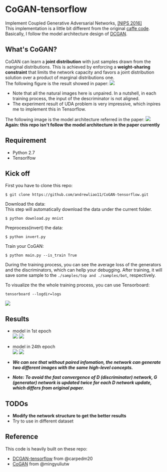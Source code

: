 # CoGAN-tensorflow
Implement Coupled Generative Adversarial Networks, [[NIPS 2016]](https://arxiv.org/abs/1606.07536)   
This implementation is a little bit different from the original [caffe code](https://github.com/mingyuliutw/CoGAN). Basically, I follow the model architecture design of [DCGAN](https://arxiv.org/abs/1511.06434).

## What's CoGAN?
CoGAN can learn a **joint distribution** with just samples drawn from the marginal distributions. This is achieved by enforcing a **weight-sharing constraint** that limits the network capacity and favors a joint distribution solution over a product of marginal distributions one.   
The following figure is the result showed in paper:
![](https://github.com/andrewliao11/CoGAN-tensorflow/blob/master/asset/illustration.png?raw=true)

- Note that all the natural images here is unpaired. In a nutshell, in each training process, the input of the descriminator is not aligned.
- The experiment result of UDA problem is very impressive, which inpires me to implement this in Tensorflow.

The following image is the model architecture referred in the paper:
![](https://github.com/andrewliao11/CoGAN-tensorflow/blob/master/asset/network.png?raw=true)   
**Again: this repo isn't follow the model architecture in the paper currently**

## Requirement

- Python 2.7
- Tensorlfow

## Kick off
First you have to clone this repo:
```
$ git clone https://github.com/andrewliao11/CoGAN-tensorflow.git
```
Download the data:   
This step will automatically download the data under the current folder.
```
$ python download.py mnist
```
Preprocess(invert) the data:
```
$ python invert.py 
```
Train your CoGAN:
```
$ python main.py --is_train True
```
During the training process, you can see the average loss of the generators and the discriminators, which can hellp your debugging. After training, it will save some sample to the ```./samples/top and ./samples/bot```, respectively. 

To visualize the the whole training process, you can use Tensorboard:
```
tensorboard --logdir=logs
```
![](https://github.com/andrewliao11/CoGAN-tensorflow/blob/master/asset/vis.png?raw=true)

## Results

- model in 1st epoch   
![](https://github.com/andrewliao11/CoGAN-tensorflow/blob/master/asset/top_train_01_0453.png?raw=true)
![](https://github.com/andrewliao11/CoGAN-tensorflow/blob/master/asset/bot_train_01_0453.png?raw=true)

- model in 24th epoch   
![](https://github.com/andrewliao11/CoGAN-tensorflow/blob/master/asset/top_train_24_0495.png?raw=true)
![](https://github.com/andrewliao11/CoGAN-tensorflow/blob/master/asset/bot_train_24_0495.png?raw=true)

- ***We can see that without paired infomation, the network can generate two different images with the same high-level concepts.***   
- ***Note: To avoid the fast convergence of D (discriminator) network, G (generator) network is updated twice for each D network update, which differs from original paper.***


## TODOs

- **Modify the network structure to get the better results**
- Try to use in different dataset

## Reference
This code is heavily built on these repo:   
- [DCGAN-tensorflow](https://github.com/carpedm20/DCGAN-tensorflow) from @carpedm20 
- [CoGAN](https://github.com/mingyuliutw/CoGAN) from @mingyuliutw
